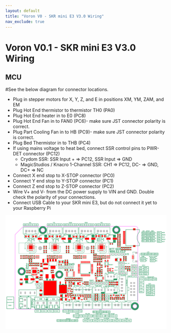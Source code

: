 ```yaml
---
layout: default
title: "Voron V0 - SKR mini E3 V3.0 Wiring"
nav_exclude: true
---
```


# Voron V0.1 - SKR mini E3 V3.0 Wiring

## MCU

#See the below diagram for connector locations.

* Plug in stepper motors for X, Y, Z, and E in positions XM, YM, ZAM, and EM
* Plug Hot End thermistor to thermistor TH0 (PA0)
* Plug Hot End heater in to E0 (PC8)
* Plug Hot End Fan in to FAN0 (PC6)- make sure JST connector polarity is correct.
* Plug Part Cooling Fan in to HB (PC9)- make sure JST connector polarity is correct.
* Plug Bed Thermistor in to THB (PC4)
* If using mains voltage to heat bed, connect SSR control pins to PWR-DET connector (PC12)
  * Crydom SSR: SSR Input + => PC12, SSR Input => GND
  * MagicStudios / Knacro 1-Channel SSR: CH1 => PC12, DC- => GND, DC+ => NC
* Connect X end stop to X-STOP connector (PC0)
* Connect Y end stop to Y-STOP connector (PC1)
* Connect Z end stop to Z-STOP connector (PC2)
* Wire V+ and V- from the DC power supply to VIN and GND. Double check the polarity of your connections.
* Connect USB Cable to your SKR mini E3, but do not connect it yet to your Raspberry Pi

![](./images/v0-miniE3-v30-mcu.png)
